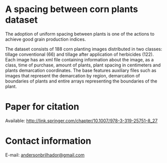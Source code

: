 A spacing between corn plants dataset
=====================================

The adoption of uniform spacing between plants is one of the actions to achieve good grain production indices.

The dataset consists of 188 corn planting images distributed in two classes: tillage conventional (66) and tillage after application of herbicides (122). Each image has an xml file containing information about the image, as a class, time of  purchase, amount of plants, plant spacing in centimeters and plants demarcation coordinates. The base features auxiliary files such as images that represent the demarcation by region, demarcation of boundaries of plants and entire arrays representing the boundaries of the plant.

Paper for citation
==================

Available: http://link.springer.com/chapter/10.1007/978-3-319-25751-8_27

Contact information
===================

E-mail: andersonbrilhador@gmail.com


